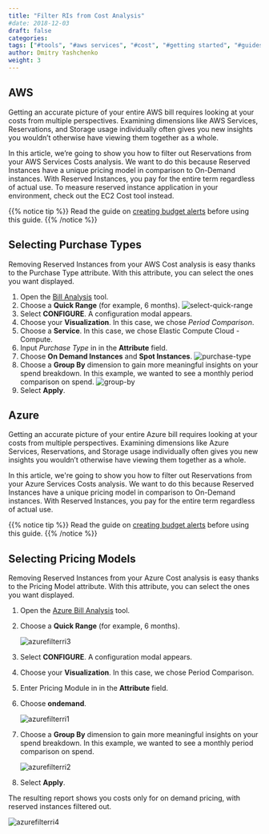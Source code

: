 ```yaml
---
title: "Filter RIs from Cost Analysis"
#date: 2018-12-03
draft: false
categories:
tags: ["#tools", "#aws services", "#cost", "#getting started", "#guides", "#azure"]
author: Dmitry Yashchenko
weight: 3
---
```


## AWS

Getting an accurate picture of your entire AWS bill requires looking at your costs from multiple perspectives. Examining dimensions like AWS Services, Reservations, and Storage usage individually often gives you new insights you wouldn’t otherwise have viewing them together as a whole.

In this article, we’re going to show you how to filter out Reservations from your AWS Services Costs analysis. We want to do this because Reserved Instances have a unique pricing model in comparison to On-Demand instances. With Reserved Instances, you pay for the entire term regardless of actual use. To measure reserved instance application in your environment, check out the EC2 Cost tool instead.

{{% notice tip %}}
Read the guide on [creating budget alerts](/billing-analysis/ba-guides/how-to-create-budget-alerts/) before using this guide.
{{% /notice %}}



## Selecting Purchase Types  

Removing Reserved Instances from your AWS Cost analysis is easy thanks to the Purchase Type attribute. With this attribute, you can select the ones you want displayed.

1. Open the [Bill Analysis](https://us.cloudwisdom.virtana.com/#/reports/awscostall/latest) tool.
2. Choose a **Quick Range** (for example, 6 months).
![select-quick-range](/images/how-to-filter-ris-from-analysis/select-quick-range.png)
3. Select **CONFIGURE**. A configuration modal appears.
4. Choose your **Visualization**. In this case, we chose _Period Comparison_.
5. Choose a **Service**. In this case, we chose Elastic Compute Cloud - Compute.
6. Input _Purchase Type_ in in the **Attribute** field.
7. Choose **On Demand Instances** and **Spot Instances**.
![purchase-type](/images/how-to-filter-ris-from-analysis/purchase-type.png)
8. Choose a **Group By** dimension to gain more meaningful insights on your spend breakdown. In this example, we wanted to see a monthly period comparison on spend.
![group-by](/images/how-to-filter-ris-from-analysis/group-by.png)
9. Select **Apply**.  

## Azure

Getting an accurate picture of your entire Azure bill requires looking at your costs from multiple perspectives. Examining dimensions like Azure Services, Reservations, and Storage usage individually often gives you new insights you wouldn’t otherwise have viewing them together as a whole.

In this article, we're going to show you how to filter out Reservations from your Azure Services Costs analysis. We want to do this because Reserved Instances have a unique pricing model in comparison to On-Demand instances. With Reserved Instances, you pay for the entire term regardless of actual use.

{{% notice tip %}}
Read the guide on [creating budget alerts](/billing-analysis/ba-guides/how-to-create-budget-alerts/#azure-practice)
before using this guide. {{% /notice %}}

## Selecting Pricing Models

Removing Reserved Instances from your Azure Cost analysis is easy thanks to the Pricing Model attribute. With this attribute, you can select the ones you want displayed.

1.  Open the [Azure Bill Analysis](https://us.cloudwisdom.virtana.com/#/reports/azure-bill) tool.

2.  Choose a **Quick Range** (for example, 6 months).

    ![azurefilterri3](images/how-to-filter-ris-from-analysis/azurefilterri3.png)

3.  Select **CONFIGURE**. A configuration modal appears.

4.  Choose your **Visualization**. In this case, we chose Period Comparison.

5.  Enter Pricing Module in in the **Attribute** field.

6.  Choose **ondemand**.

    ![azurefilterri1](images/how-to-filter-ris-from-analysis/azurefilterri1.png)

7.  Choose a **Group By** dimension to gain more meaningful insights on your spend breakdown. In this example, we wanted to see a monthly period comparison on spend.

    ![azurefilterri2](images/how-to-filter-ris-from-analysis/azurefilterri2.png)

8.  Select **Apply**.

The resulting report shows you costs only for on demand pricing, with reserved instances filtered out.

![azurefilterri4](images/how-to-filter-ris-from-analysis/azurefilterri4.png)

